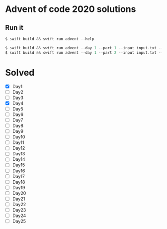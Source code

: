 # Advent of code 2020 solutions

## Run it

```swift
$ swift build && swift run advent --help

$ swift build && swift run advent --day 1 --part 1 --input input.txt --output solution1.txt
$ swift build && swift run advent --day 1 --part 2 --input input.txt --output solution2.txt
```

# Solved

- [x] Day1
- [ ] Day2
- [ ] Day3
- [x] Day4
- [ ] Day5
- [ ] Day6
- [ ] Day7
- [ ] Day8
- [ ] Day9
- [ ] Day10
- [ ] Day11
- [ ] Day12
- [ ] Day13
- [ ] Day14
- [ ] Day15
- [ ] Day16
- [ ] Day17
- [ ] Day18
- [ ] Day19
- [ ] Day20
- [ ] Day21
- [ ] Day22
- [ ] Day23
- [ ] Day24
- [ ] Day25
